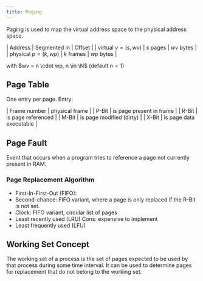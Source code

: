 ```yaml
---
title: Paging
---
```


Paging is used to map the virtual address space to the physical address space.


| Address | Segmented in | Offset |
| virtual $v = (s, wv)$ | $s$ pages | $wv$ bytes |
| physical $p = (k, wp)$ | $k$ frames | $wp$ bytes |

with $wv = n \cdot wp, n \in \N$ (default $n=1$)


## Page Table
One entry per page. Entry:

| Frame number | physical frame |
| P-Bit | is page present in frame |
| R-Bit | is page referenced |
| M-Bit | is page modified (dirty) |
| X-Bit | is page data executable | 


## Page Fault
Event that occurs when a program tries to reference a page not currently present in RAM.


### Page Replacement Algorithm

* First-In-First-Out (FIFO):
* Second-chance: FIFO variant, where a page is only replaced if the R-Bit is not set.
* Clock: FIFO variant, circular list of pages
* Least recently used (LRU)
    Cons: expensive to implement
* Least frequently used (LFU)



## Working Set Concept
The working set of a process is the set of pages expected to be used by that process during some time interval. It can be used to determine pages for replacement that do not belong to the working set.


